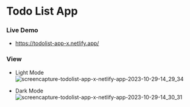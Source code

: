 # Todo List App

### Live Demo
- https://todolist-app-x.netlify.app/

### View
- Light Mode
![screencapture-todolist-app-x-netlify-app-2023-10-29-14_29_34](https://github.com/koreoxy/todo-list/assets/73381115/426f6b3b-4529-4729-b2aa-90fcc9a49c61)

- Dark Mode
![screencapture-todolist-app-x-netlify-app-2023-10-29-14_30_31](https://github.com/koreoxy/todo-list/assets/73381115/6a8f45d3-27c1-4bf7-81ea-5cf0c4023d08)

